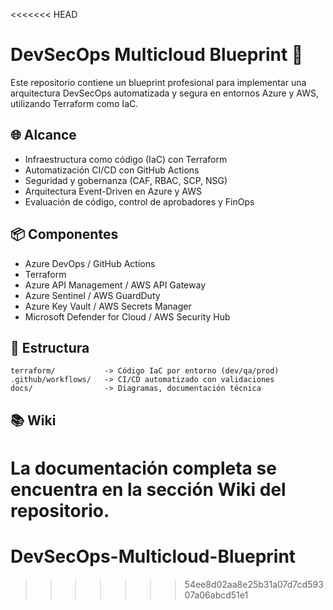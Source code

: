 <<<<<<< HEAD

# DevSecOps Multicloud Blueprint 🚀

Este repositorio contiene un blueprint profesional para implementar una arquitectura DevSecOps automatizada y segura en entornos Azure y AWS, utilizando Terraform como IaC.

## 🌐 Alcance
- Infraestructura como código (IaC) con Terraform
- Automatización CI/CD con GitHub Actions
- Seguridad y gobernanza (CAF, RBAC, SCP, NSG)
- Arquitectura Event-Driven en Azure y AWS
- Evaluación de código, control de aprobadores y FinOps

## 📦 Componentes
- Azure DevOps / GitHub Actions
- Terraform
- Azure API Management / AWS API Gateway
- Azure Sentinel / AWS GuardDuty
- Azure Key Vault / AWS Secrets Manager
- Microsoft Defender for Cloud / AWS Security Hub

## 📁 Estructura
```
terraform/           -> Código IaC por entorno (dev/qa/prod)
.github/workflows/   -> CI/CD automatizado con validaciones
docs/                -> Diagramas, documentación técnica
```

## 📚 Wiki
La documentación completa se encuentra en la sección Wiki del repositorio.
=======
# DevSecOps-Multicloud-Blueprint
>>>>>>> 54ee8d02aa8e25b31a07d7cd59307a06abcd51e1
